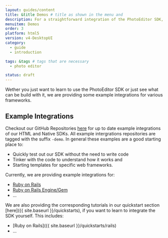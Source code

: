 ```yaml
---
layout: guides/content
title: &title Demos # title as shown in the menu and
description: For a straightforward integration of the PhotoEditor SDK, see our set of example integrations for various frameworks like React Native, Ionic or Cordova.
menuitem: Demos
order: 3
platform: html5
version: v4-DesktopUI
category:
  - guide
  - introduction

tags: &tags # tags that are necessary
  - photo editor

status: draft
---
```



Wether you just want to learn to use the PhotoEditor SDK or just see what can be build with it, we are providing some example integrations for various frameworks.

## Example Integrations

Checkout our GitHub Repositories [here](https://github.com/imgly/) for up to date example integrations of our HTML and Native SDKs.
All example intergrations repositories are tagged with the suffix `-demo`. In general these examples are a good starting place to:

 * Quickly test out our SDK without the need to write code
 * Tinker with the code to understand how it works and
 * Starting templates for specific web frameworks.


 Currently, we are providing example integrations for:

  * [Ruby on Rails](https://github.com/imgly/pesdk-rails-demo)
  * [Ruby on Rails Engine/Gem](https://github.com/imgly/pesdk-ruby-gem-demo)
  * ...

We are also providing the corresponding tutorials in our quickstart section [here]({{ site.baseurl }}/quickstarts), if you want to learn to integrate the SDK yourself. This includes:

  * [Ruby on Rails]({{ site.baseurl }}/quickstarts/rails)
  * ...
